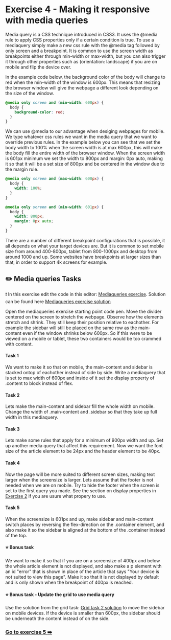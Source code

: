 # Exercise 4 - Making it responsive with media queries

Media query is a CSS technique introduced in CSS3.
It uses the @media rule to apply CSS properties only if a certain condition is true.
To use a mediaquery simply make a new css rule with the @media tag followed by only screen and a breakpoint. It is common to use the screen width as breakpoints either through min-width or max-width, but you can also trigger it through other properties such as (orientation: landscape) if you are on mobile and flip the device over.

In the example code below, the background color of the body will change to red when the min-width of the window is 600px. This means that resizing the browser window will give the webpage a different look depending on the size of the window.

```css
@media only screen and (min-width: 600px) {
  body {
    background-color: red;
  }
}
```

We can use @media to our advantage when desiging webpages for mobile. We type whatever css rules we want in the media query that we want to override previous rules.
In the example below you can see that we set the body width to 100% when the screen width is at max 600px, this will make the body fill the entire width of the browser window. When the screen width is 601px minimum we set the width to 800px and margin: 0px auto, making it so that it will be a set size of 800px and be centered in the window due to the margin rule.

```css
@media only screen and (max-width: 600px) {
  body {
    width: 100%;
  }
}

@media only screen and (min-width: 601px) {
  body {
    width: 800px;
    margin: 0px auto;
  }
}
```

There are a number of different breakpoint configurations that is possible, it all depends on what your target devices are. But it is common to set mobile size from around 400-800px, tablet from 800-1000px and desktop from around 1000 and up. Some websites have breakpoints at larger sizes than that, in order to support 4k screens for example.

## :pencil2: Media queries Tasks

:exclamation: In this exercise edit the code in this editor: [Mediaqueries exercise](https://codepen.io/taranger/pen/dreBay).
Solution can be found here [Mediaqueries exercise solution](https://codepen.io/taranger/pen/vPjqbN)

Open the mediaqueries exercise starting point code pen. Move the divider centered on the screen to stretch the webpage. Observe how the elements stretch and shrink. They still keep their position relative to eachother. For example the sidebar will still be placed on the same row as the main-content even if the window shrinks below 600px. So if this were to be viewed on a mobile or tablet, these two containers would be too crammed with content.

#### Task 1

We want to make it so that on mobile, the main-content and sidebar is stacked ontop of eachother instead of side by side. Write a mediaquery that is set to max width of 600px and inside of it set the display property of .content to block instead of flex.

#### Task 2

Lets make the main-content and sidebar fill the whole width on mobile. Change the width of .main-content and .sidebar so that they take up full width in this mediaquery.

#### Task 3

Lets make some rules that apply for a minimum of 900px width and up. Set up another media query that affect this requirement. Now we want the font size of the article element to be 24px and the header element to be 40px.

#### Task 4

Now the page will be more suited to different screen sizes, making text larger when the screensize is larger. Lets assume that the footer is not needed when we are on mobile. Try to hide the footer when the screen is set to the first query you made. See the section on display properties in [Exercise 2](exercise-2/readme.md) if you are usure what propery to use.

#### Task 5

When the screensize is 601px and up, make sidebar and main-content switch places by reversing the flex-direction on the .container element, and also make it so the sidebar is aligned at the bottom of the .container instead of the top.

#### :star: Bonus task

We want to make it so that if you are on a screensize of 400px and below the whole article element is not displayed, and also make a p element with an id "error" that is shown in place of the article that says "Your device is not suited to view this page". Make it so that it is not displayed by default and is only shown when the breakpoint of 400px is reached.

#### :star: Bonus task - Update the grid to use media query

Use the solution from the grid task: [Grid task 2 solution](https://codepen.io/grynag/pen/BaaPyxO) to move the sidebar on mobile devices. If the device is smaller than 600px, the sidebar should be underneath the content instead of on the side.

### [Go to exercise 5 :arrow_right:](../exercise-5/readme.md)
